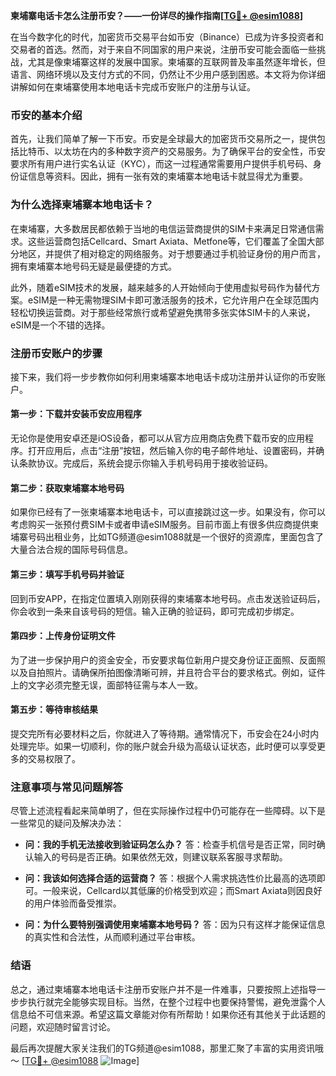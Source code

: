 **柬埔寨电话卡怎么注册币安？——一份详尽的操作指南[[TG💪+ @esim1088](https://t.me/s/esim1088)]**

在当今数字化的时代，加密货币交易平台如币安（Binance）已成为许多投资者和交易者的首选。然而，对于来自不同国家的用户来说，注册币安可能会面临一些挑战，尤其是像柬埔寨这样的发展中国家。柬埔寨的互联网普及率虽然逐年增长，但语言、网络环境以及支付方式的不同，仍然让不少用户感到困惑。本文将为你详细讲解如何在柬埔寨使用本地电话卡完成币安账户的注册与认证。

### 币安的基本介绍

首先，让我们简单了解一下币安。币安是全球最大的加密货币交易所之一，提供包括比特币、以太坊在内的多种数字资产的交易服务。为了确保平台的安全性，币安要求所有用户进行实名认证（KYC），而这一过程通常需要用户提供手机号码、身份证信息等资料。因此，拥有一张有效的柬埔寨本地电话卡就显得尤为重要。

### 为什么选择柬埔寨本地电话卡？

在柬埔寨，大多数居民都依赖于当地的电信运营商提供的SIM卡来满足日常通信需求。这些运营商包括Cellcard、Smart Axiata、Metfone等，它们覆盖了全国大部分地区，并提供了相对稳定的网络服务。对于想要通过手机验证身份的用户而言，拥有柬埔寨本地号码无疑是最便捷的方式。

此外，随着eSIM技术的发展，越来越多的人开始倾向于使用虚拟号码作为替代方案。eSIM是一种无需物理SIM卡即可激活服务的技术，它允许用户在全球范围内轻松切换运营商。对于那些经常旅行或希望避免携带多张实体SIM卡的人来说，eSIM是一个不错的选择。

### 注册币安账户的步骤

接下来，我们将一步步教你如何利用柬埔寨本地电话卡成功注册并认证你的币安账户。

#### 第一步：下载并安装币安应用程序

无论你是使用安卓还是iOS设备，都可以从官方应用商店免费下载币安的应用程序。打开应用后，点击“注册”按钮，然后输入你的电子邮件地址、设置密码，并确认条款协议。完成后，系统会提示你输入手机号码用于接收验证码。

#### 第二步：获取柬埔寨本地号码

如果你已经有了一张柬埔寨本地电话卡，可以直接跳过这一步。如果没有，你可以考虑购买一张预付费SIM卡或者申请eSIM服务。目前市面上有很多供应商提供柬埔寨号码出租业务，比如TG频道@esim1088就是一个很好的资源库，里面包含了大量合法合规的国际号码信息。

#### 第三步：填写手机号码并验证

回到币安APP，在指定位置填入刚刚获得的柬埔寨本地号码。点击发送验证码后，你会收到一条来自该号码的短信。输入正确的验证码，即可完成初步绑定。

#### 第四步：上传身份证明文件

为了进一步保护用户的资金安全，币安要求每位新用户提交身份证正面照、反面照以及自拍照片。请确保所拍图像清晰可辨，并且符合平台的要求格式。例如，证件上的文字必须完整无误，面部特征需与本人一致。

#### 第五步：等待审核结果

提交完所有必要材料之后，你就进入了等待期。通常情况下，币安会在24小时内处理完毕。如果一切顺利，你的账户就会升级为高级认证状态，此时便可以享受更多的交易权限了。

### 注意事项与常见问题解答

尽管上述流程看起来简单明了，但在实际操作过程中仍可能存在一些障碍。以下是一些常见的疑问及解决办法：

- **问：我的手机无法接收到验证码怎么办？**
  答：检查手机信号是否正常，同时确认输入的号码是否正确。如果依然无效，则建议联系客服寻求帮助。

- **问：我该如何选择合适的运营商？**
  答：根据个人需求挑选性价比最高的选项即可。一般来说，Cellcard以其低廉的价格受到欢迎；而Smart Axiata则因良好的用户体验而备受推崇。

- **问：为什么要特别强调使用柬埔寨本地号码？**
  答：因为只有这样才能保证信息的真实性和合法性，从而顺利通过平台审核。

### 结语

总之，通过柬埔寨本地电话卡注册币安账户并不是一件难事，只要按照上述指导一步步执行就完全能够实现目标。当然，在整个过程中也要保持警惕，避免泄露个人信息给不可信来源。希望这篇文章能对你有所帮助！如果你还有其他关于此话题的问题，欢迎随时留言讨论。

最后再次提醒大家关注我们的TG频道@esim1088，那里汇聚了丰富的实用资讯哦～ [[TG💪+ @esim1088](https://t.me/s/esim1088) ![Image](https://i.postimg.cc/4NQfJmqS/Snipaste-2025-05-13-00-14-12.png)]